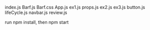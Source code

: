 index.js
Barf.js
Barf.css
App.js
ex1.js
props.js
ex2.js
ex3.js
button.js
lifeCycle.js
navbar.js
review.js

run npm install, then npm start
